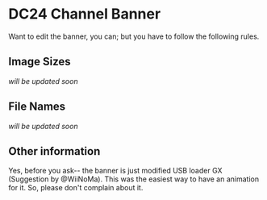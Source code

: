 # DC24 Channel Banner
Want to edit the banner, you can; but you have to follow the following rules.

## Image Sizes
*will be updated soon*

## File Names
*will be updated soon*

## Other information
Yes, before you ask-- the banner is just modified USB loader GX (Suggestion by @WiiNoMa). This was the easiest way to have an animation for it. So, please don't complain about it.

